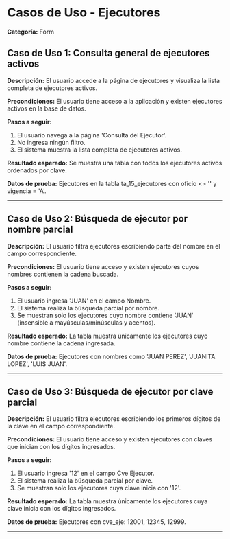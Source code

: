 # Casos de Uso - Ejecutores

**Categoría:** Form

## Caso de Uso 1: Consulta general de ejecutores activos

**Descripción:** El usuario accede a la página de ejecutores y visualiza la lista completa de ejecutores activos.

**Precondiciones:**
El usuario tiene acceso a la aplicación y existen ejecutores activos en la base de datos.

**Pasos a seguir:**
1. El usuario navega a la página 'Consulta del Ejecutor'.
2. No ingresa ningún filtro.
3. El sistema muestra la lista completa de ejecutores activos.

**Resultado esperado:**
Se muestra una tabla con todos los ejecutores activos ordenados por clave.

**Datos de prueba:**
Ejecutores en la tabla ta_15_ejecutores con oficio <> '' y vigencia = 'A'.

---

## Caso de Uso 2: Búsqueda de ejecutor por nombre parcial

**Descripción:** El usuario filtra ejecutores escribiendo parte del nombre en el campo correspondiente.

**Precondiciones:**
El usuario tiene acceso y existen ejecutores cuyos nombres contienen la cadena buscada.

**Pasos a seguir:**
1. El usuario ingresa 'JUAN' en el campo Nombre.
2. El sistema realiza la búsqueda parcial por nombre.
3. Se muestran solo los ejecutores cuyo nombre contiene 'JUAN' (insensible a mayúsculas/minúsculas y acentos).

**Resultado esperado:**
La tabla muestra únicamente los ejecutores cuyo nombre contiene la cadena ingresada.

**Datos de prueba:**
Ejecutores con nombres como 'JUAN PEREZ', 'JUANITA LOPEZ', 'LUIS JUAN'.

---

## Caso de Uso 3: Búsqueda de ejecutor por clave parcial

**Descripción:** El usuario filtra ejecutores escribiendo los primeros dígitos de la clave en el campo correspondiente.

**Precondiciones:**
El usuario tiene acceso y existen ejecutores con claves que inician con los dígitos ingresados.

**Pasos a seguir:**
1. El usuario ingresa '12' en el campo Cve Ejecutor.
2. El sistema realiza la búsqueda parcial por clave.
3. Se muestran solo los ejecutores cuya clave inicia con '12'.

**Resultado esperado:**
La tabla muestra únicamente los ejecutores cuya clave inicia con los dígitos ingresados.

**Datos de prueba:**
Ejecutores con cve_eje: 12001, 12345, 12999.

---

